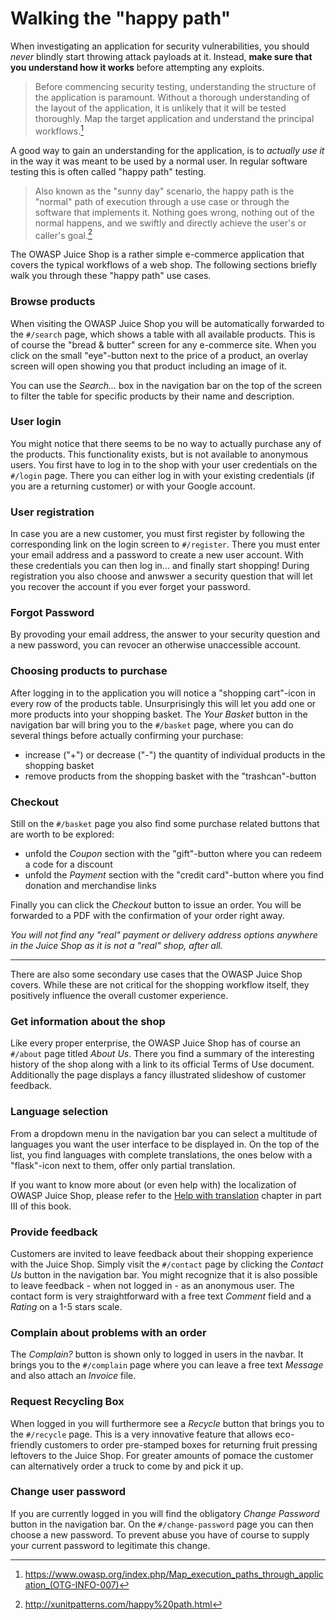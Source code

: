 # Walking the "happy path"

When investigating an application for security vulnerabilities, you
should _never_ blindly start throwing attack payloads at it. Instead,
__make sure that you understand how it works__ before attempting any
exploits.

> Before commencing security testing, understanding the structure of the
> application is paramount. Without a thorough understanding of the
> layout of the application, it is unlikely that it will be tested
> thoroughly. Map the target application and understand the principal
> workflows.[^1]

A good way to gain an understanding for the application, is to _actually
use it_ in the way it was meant to be used by a normal user. In regular
software testing this is often called "happy path" testing.

> Also known as the "sunny day" scenario, the happy path is the "normal"
> path of execution through a use case or through the software that
> implements it. Nothing goes wrong, nothing out of the normal happens,
> and we swiftly and directly achieve the user's or caller's goal.[^2]

The OWASP Juice Shop is a rather simple e-commerce application that
covers the typical workflows of a web shop. The following sections
briefly walk you through these "happy path" use cases.

### Browse products

When visiting the OWASP Juice Shop you will be automatically forwarded
to the `#/search` page, which shows a table with all available products.
This is of course the "bread & butter" screen for any e-commerce site.
When you click on the small "eye"-button next to the price of a product,
an overlay screen will open showing you that product including an image
of it.

You can use the _Search..._ box in the navigation bar on the top of the
screen to filter the table for specific products by their name and
description.

### User login

You might notice that there seems to be no way to actually purchase any
of the products. This functionality exists, but is not available to
anonymous users. You first have to log in to the shop with your user
credentials on the `#/login` page. There you can either log in with your
existing credentials (if you are a returning customer) or with your
Google account.

### User registration

In case you are a new customer, you must first register by following the
corresponding link on the login screen to `#/register`. There you must
enter your email address and a password to create a new user account.
With these credentials you can then log in... and finally start
shopping! During registration you also choose and anwswer a security
question that will let you recover the account if you ever forget your
password.

### Forgot Password

By provoding your email address, the answer to your security question
and a new password, you can revocer an otherwise unaccessible account.

### Choosing products to purchase

After logging in to the application you will notice a "shopping
cart"-icon in every row of the products table. Unsurprisingly this will
let you add one or more products into your shopping basket. The _Your
Basket_ button in the navigation bar will bring you to the `#/basket`
page, where you can do several things before actually confirming your
purchase:

* increase ("+") or decrease ("-") the quantity of individual products
  in the shopping basket
* remove products from the shopping basket with the "trashcan"-button

### Checkout

Still on the `#/basket` page you also find some purchase related buttons
that are worth to be explored:

* unfold the _Coupon_ section with the "gift"-button where you can
  redeem a code for a discount
* unfold the _Payment_ section with the "credit card"-button where you
  find donation and merchandise links

Finally you can click the _Checkout_ button to issue an order. You will
be forwarded to a PDF with the confirmation of your order right away.

_You will not find any "real" payment or delivery address options
anywhere in the Juice Shop as it is not a "real" shop, after all._

----

There are also some secondary use cases that the OWASP Juice Shop
covers. While these are not critical for the shopping workflow itself,
they positively influence the overall customer experience.

### Get information about the shop

Like every proper enterprise, the OWASP Juice Shop has of course an
`#/about` page titled _About Us_. There you find a summary of the
interesting history of the shop along with a link to its official Terms
of Use document. Additionally the page displays a fancy illustrated
slideshow of customer feedback.

### Language selection

From a dropdown menu in the navigation bar you can select a multitude of
languages you want the user interface to be displayed in. On the top of
the list, you find languages with complete translations, the ones below
with a "flask"-icon next to them, offer only partial translation.

If you want to know more about (or even help with) the localization of
OWASP Juice Shop, please refer to the
[Help with translation](/part3/translation.md) chapter in part III of
this book.

### Provide feedback

Customers are invited to leave feedback about their shopping experience
with the Juice Shop. Simply visit the `#/contact` page by clicking the
_Contact Us_ button in the navigation bar. You might recognize that it
is also possible to leave feedback - when not logged in - as an
anonymous user. The contact form is very straightforward with a free
text _Comment_ field and a _Rating_ on a 1-5 stars scale.

### Complain about problems with an order

The _Complain?_ button is shown only to logged in users in the navbar.
It brings you to the `#/complain` page where you can leave a free text
_Message_ and also attach an _Invoice_ file.

### Request Recycling Box

When logged in you will furthermore see a _Recycle_ button that brings
you to the `#/recycle` page. This is a very innovative feature that
allows eco-friendly customers to order pre-stamped boxes for returning
fruit pressing leftovers to the Juice Shop. For greater amounts of
pomace the customer can alternatively order a truck to come by and pick
it up.

### Change user password

If you are currently logged in you will find the obligatory _Change
Password_ button in the navigation bar. On the `#/change-password` page
you can then choose a new password. To prevent abuse you have of course
to supply your current password to legitimate this change.

[^1]: https://www.owasp.org/index.php/Map_execution_paths_through_application_(OTG-INFO-007)

[^2]: http://xunitpatterns.com/happy%20path.html

